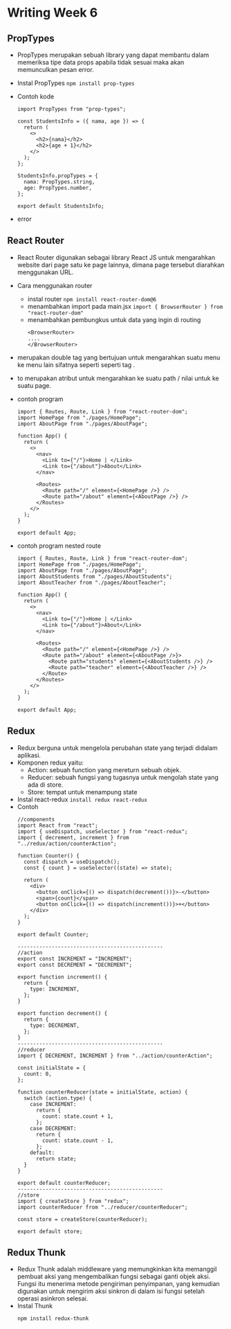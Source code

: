 # Writing Week 6

## **PropTypes**
+ PropTypes merupakan sebuah library yang dapat membantu dalam memeriksa tipe data props apabila tidak sesuai maka akan memunculkan pesan error.
+ Instal PropTypes
```npm install prop-types```
+ Contoh kode
    ```
    import PropTypes from "prop-types";
    
    const StudentsInfo = ({ nama, age }) => {
      return (
        <>
          <h2>{nama}</h2>
          <h2>{age + 1}</h2>
        </>
      );
    };
    
    StudentsInfo.propTypes = {
      nama: PropTypes.string,
      age: PropTypes.number,
    };
    
    export default StudentsInfo;
    
    ```
    
+ error

## **React Router**
+ React Router digunakan sebagai library React JS untuk mengarahkan website dari page satu ke page lainnya, dimana page tersebut diarahkan menggunakan URL. 
+ Cara menggunakan router
    + instal router
    ```npm install react-router-dom@6```
    + menambahkan import pada main.jsx
    ```import { BrowserRouter } from "react-router-dom"```
    + menambahkan pembungkus untuk data yang ingin di routing
        ```
        <BrowserRouter>
        ....
        </BrowserRouter>
        ```
        
+ <Link> merupakan double tag yang bertujuan untuk mengarahkan suatu menu ke menu lain sifatnya seperti seperti tag <a> </a>.
+ to merupakan atribut untuk mengarahkan ke suatu path / nilai untuk ke suatu page.

+ contoh program 
    ```
    import { Routes, Route, Link } from "react-router-dom";
    import HomePage from "./pages/HomePage";
    import AboutPage from "./pages/AboutPage";
    
    function App() {
      return (
        <>
          <nav>
            <Link to={"/"}>Home | </Link>
            <Link to={"/about"}>About</Link>
          </nav>
    
          <Routes>
            <Route path="/" element={<HomePage />} />
            <Route path="/about" element={<AboutPage />} />
          </Routes>
        </>
      );
    }
    
    export default App;

    ```
    
+ contoh program nested route
    ```
    import { Routes, Route, Link } from "react-router-dom";
    import HomePage from "./pages/HomePage";
    import AboutPage from "./pages/AboutPage";
    import AboutStudents from "./pages/AboutStudents";
    import AboutTeacher from "./pages/AboutTeacher";
    
    function App() {
      return (
        <>
          <nav>
            <Link to={"/"}>Home | </Link>
            <Link to={"/about"}>About</Link>
          </nav>
    
          <Routes>
            <Route path="/" element={<HomePage />} />
            <Route path="/about" element={<AboutPage />}>
              <Route path="students" element={<AboutStudents />} />
              <Route path="teacher" element={<AboutTeacher />} />
            </Route>
          </Routes>
        </>
      );
    }
    
    export default App;
    
    ```
    
## **Redux** ##
+ Redux berguna untuk mengelola perubahan state yang terjadi didalam aplikasi.
+ Komponen redux yaitu:
    - Action:  sebuah function yang mereturn sebuah objek.
    - Reducer: sebuah fungsi yang tugasnya untuk mengolah state yang ada di store.
    - Store: tempat untuk menampung state
+ Instal react-redux
```install redux react-redux```
+ Contoh 
    ```
    //components
    import React from "react";
    import { useDispatch, useSelector } from "react-redux";
    import { decrement, increment } from "../redux/action/counterAction";
    
    function Counter() {
      const dispatch = useDispatch();
      const { count } = useSelector((state) => state);
    
      return (
        <div>
          <button onClick={() => dispatch(decrement())}>-</button>
          <span>{count}</span>
          <button onClick={() => dispatch(increment())}>+</button>
        </div>
      );
    }
    
    export default Counter;
    
    -----------------------------------------------
    //action
    export const INCREMENT = "INCREMENT";
    export const DECREMENT = "DECREMENT";
    
    export function increment() {
      return {
        type: INCREMENT,
      };
    }
    
    export function decrement() {
      return {
        type: DECREMENT,
      };
    }
    -----------------------------------------------
    //reducer
    import { DECREMENT, INCREMENT } from "../action/counterAction";
    
    const initialState = {
      count: 0,
    };
    
    function counterReducer(state = initialState, action) {
      switch (action.type) {
        case INCREMENT:
          return {
            count: state.count + 1,
          };
        case DECREMENT:
          return {
            count: state.count - 1,
          };
        default:
          return state;
      }
    }
    
    export default counterReducer;
    -----------------------------------------------
    //store
    import { createStore } from "redux";
    import counterReducer from "../reducer/counterReducer";
    
    const store = createStore(counterReducer);
    
    export default store;

    ```

## **Redux Thunk**
+ Redux Thunk adalah middleware yang memungkinkan kita memanggil pembuat aksi yang mengembalikan fungsi sebagai ganti objek aksi. Fungsi itu menerima metode pengiriman penyimpanan, yang kemudian digunakan untuk mengirim aksi sinkron di dalam isi fungsi setelah operasi asinkron selesai.
+ Instal Thunk
    ```
    npm install redux-thunk
    ```